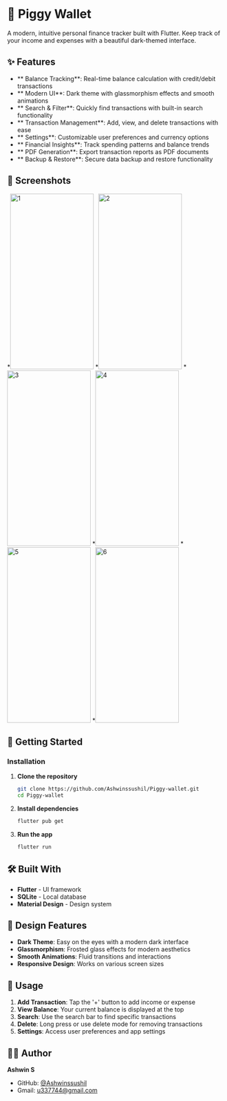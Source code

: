 # 🐷 Piggy Wallet

A modern, intuitive personal finance tracker built with Flutter. Keep track of your income and expenses with a beautiful dark-themed interface.

## ✨ Features

- ** Balance Tracking**: Real-time balance calculation with credit/debit transactions
- ** Modern UI**: Dark theme with glassmorphism effects and smooth animations
- ** Search & Filter**: Quickly find transactions with built-in search functionality
- ** Transaction Management**: Add, view, and delete transactions with ease
- ** Settings**: Customizable user preferences and currency options
- ** Financial Insights**: Track spending patterns and balance trends
- ** PDF Generation**: Export transaction reports as PDF documents
- ** Backup & Restore**: Secure data backup and restore functionality

## 📱 Screenshots

*<img width="194" height="408" alt="1" src="https://github.com/user-attachments/assets/e2d67118-8b4a-4a5e-ad2c-47a46f7e2f0f" />
*<img width="194" height="408" alt="2" src="https://github.com/user-attachments/assets/31bf78f8-9719-45db-99f0-f0c52f65615d" />
*<img width="194" height="408" alt="3" src="https://github.com/user-attachments/assets/84cf5384-e7f7-4e96-b7d6-c797f595cd49" />
*<img width="194" height="408" alt="4" src="https://github.com/user-attachments/assets/6dda9db9-f74a-4018-bc31-77d850d6dfde" />
*<img width="194" height="408" alt="5" src="https://github.com/user-attachments/assets/79a0d81a-8f6f-4e54-ba6f-4845ff143d8a" />
*<img width="194" height="408" alt="6" src="https://github.com/user-attachments/assets/16d0fbe3-8bf9-4106-8117-72c54bf41aee" />

## 🚀 Getting Started

### Installation

1. **Clone the repository**
   ```bash
   git clone https://github.com/Ashwinssushil/Piggy-wallet.git
   cd Piggy-wallet
   ```

2. **Install dependencies**
   ```bash
   flutter pub get
   ```

3. **Run the app**
   ```bash
   flutter run
   ```

## 🛠️ Built With

- **Flutter** - UI framework
- **SQLite** - Local database
- **Material Design** - Design system

## 🎨 Design Features

- **Dark Theme**: Easy on the eyes with a modern dark interface
- **Glassmorphism**: Frosted glass effects for modern aesthetics
- **Smooth Animations**: Fluid transitions and interactions
- **Responsive Design**: Works on various screen sizes

## 🔧 Usage

1. **Add Transaction**: Tap the '+' button to add income or expense
2. **View Balance**: Your current balance is displayed at the top
3. **Search**: Use the search bar to find specific transactions
4. **Delete**: Long press or use delete mode for removing transactions
5. **Settings**: Access user preferences and app settings

## 👨‍💻 Author

**Ashwin S**
- GitHub: [@Ashwinssushil](https://github.com/Ashwinssushil)
- Gmail: u337744@gmail.com
